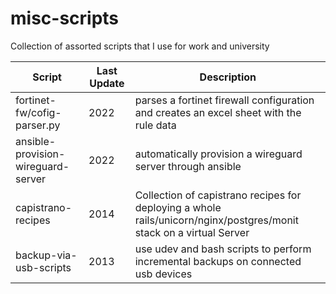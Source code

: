 # misc-scripts
Collection of assorted scripts that I use for work and university

| Script | Last Update | Description |
| --- | --- | --- |
| fortinet-fw/cofig-parser.py | 2022 | parses a fortinet firewall configuration and creates an excel sheet with the rule data |
| ansible-provision-wireguard-server | 2022 | automatically provision a wireguard server through ansible |
| capistrano-recipes | 2014 | Collection of capistrano recipes for deploying a whole rails/unicorn/nginx/postgres/monit stack on a virtual Server |
| backup-via-usb-scripts | 2013 | use udev and bash scripts to perform incremental backups on connected usb devices |

